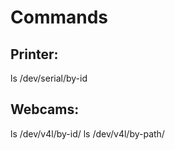 # Commands

## Printer:

ls /dev/serial/by-id

## Webcams:

ls  /dev/v4l/by-id/
ls  /dev/v4l/by-path/
